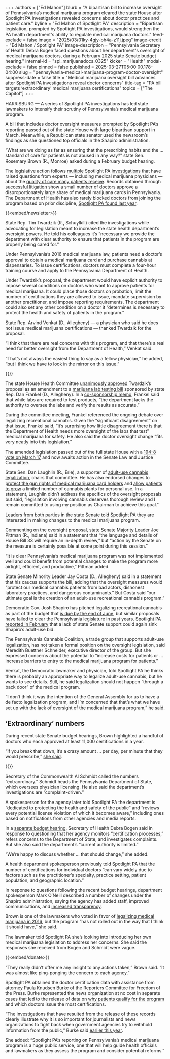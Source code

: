 +++
authors = ["Ed Mahon"]
blurb = "A bipartisan bill to increase oversight of Pennsylvania’s medical marijuana program cleared the state House after Spotlight PA investigations revealed concerns about doctor practices and patient care."
byline = "Ed Mahon of Spotlight PA"
description = "Bipartisan legislation, prompted by Spotlight PA investigations, would strengthen the PA health department's ability to regulate medical marijuana doctors."
feed-exclude = false
image = "2025/03/01ky-4gjy-bh4a-z11j.jpeg"
image-credit = "Ed Mahon / Spotlight PA"
image-description = "Pennsylvania Secretary of Health Debra Bogen faced questions about her department's oversight of medical marijuana doctors, during a February 2025 state Senate budget hearing."
internal-id = "spl_marijuanadocs_0325"
kicker = "Health"
modal-exclude = false
pinned = false
published = 2025-03-27T05:00:00.178-04:00
slug = "pennsylvania-medical-marijuana-program-doctor-oversight"
suppress-date = false
title = "Medical marijuana oversight bill advances after Spotlight PA investigations reveal doctor concerns"
title-tag = "PA bill targets ‘extraordinary’ medical marijuana certifications"
topics = ["The Capitol"]
+++

HARRISBURG — A series of Spotlight PA investigations has led state lawmakers to intensify their scrutiny of Pennsylvania’s medical marijuana program.

A bill that includes doctor oversight measures prompted by Spotlight PA’s reporting passed out of the state House with large bipartisan support in March. Meanwhile, a Republican state senator used the newsroom’s findings as she questioned top officials in the Shapiro administration.

“What are we doing as far as ensuring that the prescribing habits and the … standard of care for patients is not abused in any way?” state Sen. Rosemary Brown (R., Monroe) asked during a February budget hearing.

The legislative action follows <a href="https://www.spotlightpa.org/news/2024/12/medical-marijuana-investigation-video/">multiple</a> Spotlight PA <a href="https://www.spotlightpa.org/news/2024/08/medical-marijuana-card-doctor-misconduct/">investigations</a> that have raised questions from experts — including medical marijuana physicians — about the <a href="https://www.spotlightpa.org/news/2024/12/pennsylvania-medical-marijuana-top-doctor-certification/">quality of care many patients receive</a>. Records obtained through <a href="https://www.spotlightpa.org/news/2023/11/medical-marijuana-doctor-data-ordered-released/">successful litigation</a> show a small number of doctors approve a disproportionately large share of medical marijuana cards in Pennsylvania. The Department of Health has also rarely blocked doctors from joining the program based on prior discipline, <a href="https://www.spotlightpa.org/news/2024/08/medical-marijuana-card-doctor-misconduct/">Spotlight PA found last year</a>.

{{<embed/newsletter>}}

State Rep. Tim Twardzik (R., Schuylkill) cited the investigations while advocating for legislation meant to increase the state health department’s oversight powers. He told his colleagues it’s “necessary we provide the department with clear authority to ensure that patients in the program are properly being cared for.”

Under Pennsylvania’s 2016 medical marijuana law, patients need a doctor’s approval to obtain a medical marijuana card and purchase cannabis at dispensaries. To issue certifications, doctors must complete a four-hour training course and apply to the Pennsylvania Department of Health.

Under Twardzik’s proposal, the department would have explicit authority to impose several conditions on doctors who want to approve patients for medical marijuana. It could place those doctors on probation, limit the number of certifications they are allowed to issue, mandate supervision by another practitioner, and impose reporting requirements. The department could also set any other condition on a doctor it “determines is necessary to protect the health and safety of patients in the program.”

State Rep. Arvind Venkat (D., Allegheny) — a physician who said he does not issue medical marijuana certifications — thanked Twardzik for the proposal.

“I think that there are real concerns with this program, and that there’s a real need for better oversight from the Department of Health,” Venkat said.

“That’s not always the easiest thing to say as a fellow physician,” he added, “but I think we have to look in the mirror on this issue.”

{{<youtube id="e4G6H14JY7E" loading="lazy">}}

The state House Health Committee <a href="https://www.palegis.us/legislation/amendments/amendment-list?billnum=33&amp;sessind=0&amp;searchby=amendment&amp;amendnum=00007&amp;amendingbody=h&amp;billtype=b&amp;billbody=h&amp;billpn=0012&amp;sessyr=2025">unanimously approved</a> Twardzik’s proposal as an amendment to a <a href="https://www.palegis.us/legislation/bills/2025/hb33">marijuana lab testing bill</a> sponsored by state Rep. Dan Frankel (D., Allegheny). In a <a href="https://www.palegis.us/house/co-sponsorship/memo?memoID=43781">co-sponsorship memo</a>, Frankel said that while labs are required to test products, “the department lacks the authority to oversee the labs and verify the results as accurate.”

During the committee meeting, Frankel referenced the ongoing debate over legalizing recreational cannabis. Given the “significant disagreement” on that issue, Frankel said, “it’s surprising how little disagreement there is that the Department of Health needs more oversight of the labs that test” medical marijuana for safety. He also said the doctor oversight change “fits very neatly into this legislation.”

The amended legislation passed out of the full state House with a <a href="https://www.palegis.us/house/roll-calls/summary?sessYr=2025&amp;sessInd=0&amp;rcNum=31">194-8 vote on March 17</a> and now awaits action in the Senate Law and Justice Committee.

State Sen. Dan Laughlin (R., Erie), a supporter of <a href="https://www.senatorlaughlin.com/2025/02/25/laughlin-introduces-bipartisan-plan-to-legalize-adult-use-marijuana-in-pennsylvania/">adult-use cannabis legalization</a>, chairs that committee. He has also endorsed changes to <a href="https://www.palegis.us/senate/co-sponsorship/memo?memoID=42095&amp;document=SB1146">protect the gun rights of medical marijuana card holders</a> and <a href="https://www.palegis.us/senate/co-sponsorship/memo?memoID=43331">allow patients to grow</a> a limited number of cannabis plants for personal use. In a statement, Laughlin didn’t address the specifics of the oversight proposals but said, “legislation involving cannabis deserves thorough review and I remain committed to using my position as Chairman to achieve this goal.”

Leaders from both parties in the state Senate told Spotlight PA they are interested in making changes to the medical marijuana program.

Commenting on the oversight proposal, state Senate Majority Leader Joe Pittman (R., Indiana) said in a statement that “the language and details of House Bill 33 will require an in-depth review,” but “action by the Senate on the measure is certainly possible at some point during this session.”

“It is clear Pennsylvania’s medical marijuana program was not implemented well and could benefit from potential changes to make the program more airtight, efficient, and productive,” Pittman added.

State Senate Minority Leader Jay Costa (D., Allegheny) said in a statement that his caucus supports the bill, adding that the oversight measures would “protect our medical cannabis patients from bad actors, dishonest laboratory practices, and dangerous contaminants.” But Costa said “our ultimate goal is the creation of an adult-use recreational cannabis program.”

Democratic Gov. Josh Shapiro has pitched legalizing recreational cannabis as part of the budget that <a href="https://www.spotlightpa.org/news/2025/02/josh-shapiro-pennsylvania-budget-legal-weed/">is due by the end of June</a>, but similar proposals have failed to clear the Pennsylvania legislature in past years. <a href="https://www.spotlightpa.org/news/2025/02/marijuana-cannabis-recreational-legalization-pennsylvania-josh-shapiro-budget-gop-support/">Spotlight PA reported in February</a> that a lack of state Senate support could again sink Shapiro’s adult-use bid.

The Pennsylvania Cannabis Coalition, a trade group that supports adult-use legalization, has not taken a formal position on the oversight legislation, said Meredith Buettner Schneider, executive director of the group. But she expressed concerns about the potential to “increase costs for patients or … increase barriers to entry to the medical marijuana program for patients.”

Venkat, the Democratic lawmaker and physician, told Spotlight PA he thinks there is probably an appropriate way to legalize adult-use cannabis, but he wants to see details. Still, he said legalization should not happen “through a back door” of the medical program.

“I don’t think it was the intention of the General Assembly for us to have a de facto legalization program, and I’m concerned that that’s what we have set up with the lack of oversight of the medical marijuana program,” he said.

## ‘Extraordinary’ numbers

During recent state Senate budget hearings, Brown highlighted a handful of doctors who each approved at least 11,000 certifications in a year.

“If you break that down, it’s a crazy amount … per day, per minute that they would prescribe,” <a href="https://vimeo.com/1058637942/6b8a4f03c0">she said</a>.

{{<datawrapper src="https://datawrapper.dwcdn.net/Df1gN/9/" height="371" >}}

Secretary of the Commonwealth Al Schmidt called the numbers “extraordinary.” Schmidt heads the Pennsylvania Department of State, which oversees physician licensing. He also said the department’s investigations are “complaint-driven.”

A spokesperson for the agency later told Spotlight PA the department is “dedicated to protecting the health and safety of the public” and “reviews every potential license violation of which it becomes aware,” including ones based on notifications from other agencies and media reports.

In a <a href="https://vimeo.com/1058320399/2f39a564ae">separate budget hearing</a>, Secretary of Health Debra Bogen said in response to questioning that her agency monitors “certification processes,” refers concerns to the Department of State, and investigates complaints. But she also said the department’s “current authority is limited.”

“We’re happy to discuss whether … that should change,” she added.

A health department spokesperson previously told Spotlight PA that the number of certifications for individual doctors “can vary widely due to factors such as the practitioner’s specialty, practice setting, patient population, and geographic location.”

In response to questions following the recent budget hearings, department spokesperson Mark O’Neill described a number of changes under the Shapiro administration, saying the agency has added staff, improved communications, and <a href="https://www.spotlightpa.org/news/2023/11/medical-marijuana-doctor-data-ordered-released/">increased transparency</a>.

Brown is one of the lawmakers who voted in favor of <a href="https://www.palegis.us/house/roll-calls/summary?sessYr=2015&amp;sessInd=0&amp;rcNum=1322">legalizing medical marijuana in 2016</a>, but the program “has not rolled out in the way that I think it should have,” she said.

The lawmaker told Spotlight PA she’s looking into introducing her own medical marijuana legislation to address her concerns. She said the responses she received from Bogen and Schmidt were vague.

{{<embed/donate>}}

“They really didn’t offer me any insight to any actions taken,” Brown said. “It was almost like ping-ponging the concern to each agency.”

Spotlight PA obtained the doctor certification data with assistance from attorney Paula Knudsen Burke of the Reporters Committee for Freedom of the Press. Burke represented the news organization at no cost in separate cases that led to the release of data on <a href="https://www.spotlightpa.org/news/2023/01/pa-medical-marijuana-certification-card-anxiety/">why patients qualify for the program</a> and which doctors issue the most certifications.

“The investigations that have resulted from the release of these records clearly illustrate why it is so important for journalists and news organizations to fight back when government agencies try to withhold information from the public,” Burke said <a href="https://www.rcfp.org/spotlight-pa-medical-marijuana-investigations/">earlier this year</a>.

She added: “Spotlight PA’s reporting on Pennsylvania’s medical marijuana program is a huge public service, one that will help guide health officials and lawmakers as they assess the program and consider potential reforms.”


